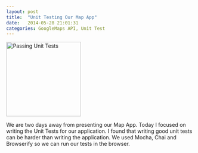 ```yaml
---
layout: post
title:  "Unit Testing Our Map App"
date:   2014-05-28 21:01:31
categories: GoogleMaps API, Unit Test
---
```


<img src="http://scontent-b.cdninstagram.com/hphotos-ash/t51.2885-15/10349655_1450385085208631_179416221_n.jpg" width="200" height="200" alt="Passing Unit Tests">

<p>We are two days away from presenting our Map App. Today I focused on writing the Unit Tests for our application. I found that writing good unit tests can be harder than writing the application. We used Mocha, Chai and Browserify so we can run our tests in the browser.</p>
